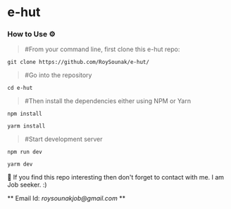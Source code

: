 # e-hut

### How to Use ⚙️
 > #From your command line, first clone this e-hut repo:

    git clone https://github.com/RoySounak/e-hut/

 > #Go into the repository

    cd e-hut

 > #Then install the dependencies either using NPM or Yarn

    npm install  
    
    yarm install
  
 > #Start development server
  
    npm run dev
    
    yarm dev

🙏 If you find this repo interesting then don't forget to contact with me. I am Job seeker. :)

   ** Email Id: _roysounakjob@gmail.com_ **
